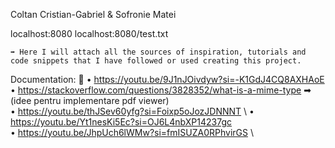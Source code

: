 Coltan Cristian-Gabriel & Sofronie Matei

localhost:8080
localhost:8080/test.txt

    ➡ Here I will attach all the sources of inspiration, tutorials and code snippets that I have followed or used creating this project.
    
Documentation: 🤔
• https://youtu.be/9J1nJOivdyw?si=-K1GdJ4CQ8AXHAoE \
• https://stackoverflow.com/questions/3828352/what-is-a-mime-type ➡ (idee pentru implementare pdf viewer) \
• https://youtu.be/thJSev60yfg?si=Foixp5oJozJDNNNT \ 
• https://youtu.be/Yt1nesKi5Ec?si=OJ6L4nbXP14237gc \
• https://youtu.be/JhpUch6lWMw?si=fmISUZA0RPhvirGS \
